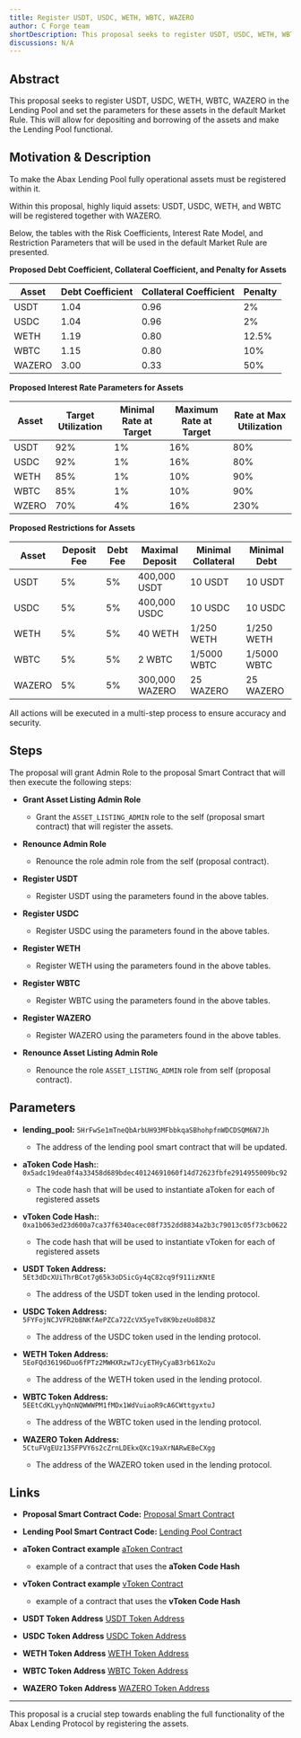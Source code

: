 ```yaml
---
title: Register USDT, USDC, WETH, WBTC, WAZERO
author: C Forge team
shortDescription: This proposal seeks to register USDT, USDC, WETH, WBTC, WAZERO in the Lending Pool and set the parameters for these assets in the default Market Rule. This will allow for depositing and borrowing of the assets and will make the Lending Pool functional.
discussions: N/A
---
```


## Abstract

This proposal seeks to register USDT, USDC, WETH, WBTC, WAZERO in the Lending Pool and set the parameters for these assets in the default Market Rule. This will allow for depositing and borrowing of the assets and make the Lending Pool functional.

## Motivation & Description

To make the Abax Lending Pool fully operational assets must be registered within it.

Within this proposal, highly liquid assets: USDT, USDC, WETH, and WBTC will be registered together with WAZERO.

Below, the tables with the Risk Coefficients, Interest Rate Model, and Restriction Parameters that will be used in the default Market Rule are presented.

**Proposed Debt Coefficient, Collateral Coefficient, and Penalty for Assets**

| Asset  | Debt Coefficient | Collateral Coefficient | Penalty |
| ------ | ---------------- | ---------------------- | ------- |
| USDT   | 1.04             | 0.96                   | 2%      |
| USDC   | 1.04             | 0.96                   | 2%      |
| WETH   | 1.19             | 0.80                   | 12.5%   |
| WBTC   | 1.15             | 0.80                   | 10%     |
| WAZERO | 3.00             | 0.33                   | 50%     |

**Proposed Interest Rate Parameters for Assets**

| Asset | Target Utilization | Minimal Rate at Target | Maximum Rate at Target | Rate at Max Utilization |
| ----- | ------------------ | ---------------------- | ---------------------- | ----------------------- |
| USDT  | 92%                | 1%                     | 16%                    | 80%                     |
| USDC  | 92%                | 1%                     | 16%                    | 80%                     |
| WETH  | 85%                | 1%                     | 10%                    | 90%                     |
| WBTC  | 85%                | 1%                     | 10%                    | 90%                     |
| WZERO | 70%                | 4%                     | 16%                    | 230%                    |

**Proposed Restrictions for Assets**

| Asset  | Deposit Fee | Debt Fee | Maximal Deposit | Minimal Collateral | Minimal Debt |
| ------ | ----------- | -------- | --------------- | ------------------ | ------------ |
| USDT   | 5%          | 5%       | 400,000 USDT    | 10 USDT            | 10 USDT      |
| USDC   | 5%          | 5%       | 400,000 USDC    | 10 USDC            | 10 USDC      |
| WETH   | 5%          | 5%       | 40 WETH         | 1/250 WETH         | 1/250 WETH   |
| WBTC   | 5%          | 5%       | 2 WBTC          | 1/5000 WBTC        | 1/5000 WBTC  |
| WAZERO | 5%          | 5%       | 300,000 WAZERO  | 25 WAZERO          | 25 WAZERO    |

All actions will be executed in a multi-step process to ensure accuracy and security.

## Steps

The proposal will grant Admin Role to the proposal Smart Contract that will then execute the following steps:

- **Grant Asset Listing Admin Role**

  - Grant the `ASSET_LISTING_ADMIN` role to the self (proposal smart contract) that will register the assets.

- **Renounce Admin Role**

  - Renounce the role admin role from the self (proposal contract).

- **Register USDT**

  - Register USDT using the parameters found in the above tables.

- **Register USDC**

  - Register USDC using the parameters found in the above tables.

- **Register WETH**

  - Register WETH using the parameters found in the above tables.

- **Register WBTC**

  - Register WBTC using the parameters found in the above tables.

- **Register WAZERO**

  - Register WAZERO using the parameters found in the above tables.

- **Renounce Asset Listing Admin Role**
  - Renounce the role `ASSET_LISTING_ADMIN` role from self (proposal contract).

## Parameters

- **lending_pool:** `5HrFwSe1mTneQbArbUH93MFbbkqaSBhohpfnWDCDSQM6N7Jh`

  - The address of the lending pool smart contract that will be updated.

- **aToken Code Hash:**: `0x5adc19dea0f4a33458d689bdec40124691060f14d72623fbfe2914955009bc92`

  - The code hash that will be used to instantiate aToken for each of registered assets

- **vToken Code Hash:**: `0xa1b063ed23d600a7ca37f6340acec08f7352dd8834a2b3c79013c05f73cb0622`

  - The code hash that will be used to instantiate vToken for each of registered assets

- **USDT Token Address:** `5Et3dDcXUiThrBCot7g65k3oDSicGy4qC82cq9f911izKNtE`

  - The address of the USDT token used in the lending protocol.

- **USDC Token Address:** `5FYFojNCJVFR2bBNKfAePZCa72ZcVX5yeTv8K9bzeUo8D83Z`

  - The address of the USDC token used in the lending protocol.

- **WETH Token Address:** `5EoFQd36196Duo6fPTz2MWHXRzwTJcyETHyCyaB3rb61Xo2u`

  - The address of the WETH token used in the lending protocol.

- **WBTC Token Address:** `5EEtCdKLyyhQnNQWWWPM1fMDx1WdVuiaoR9cA6CWttgyxtuJ`

  - The address of the WBTC token used in the lending protocol.

- **WAZERO Token Address:** `5CtuFVgEUz13SFPVY6s2cZrnLDEkxQXc19aXrNARwEBeCXgg`
  - The address of the WAZERO token used in the lending protocol.

## Links

- **Proposal Smart Contract Code:** [Proposal Smart Contract](https://alephzero.subscan.io/wasm_contract/5Gfw2UnE5CYnpNN2NkZBHhqDSnhEhkr2EtdoU1tPFdpXphpF?tab=contract)

- **Lending Pool Smart Contract Code:** [Lending Pool Contract](https://alephzero.subscan.io/wasm_contract/5HrFwSe1mTneQbArbUH93MFbbkqaSBhohpfnWDCDSQM6N7Jh?tab=contract)

- **aToken Contract example** [aToken Contract](https://alephzero.subscan.io/wasm_contract/5H1tNTUCv2pz9s3ZxPaPY5V3YujR9j2yHMFHr4xvAZshY9HC?tab=contract)

  - example of a contract that uses the **aToken Code Hash**

- **vToken Contract example** [vToken Contract](https://alephzero.subscan.io/wasm_contract/5Dztoa5wjanSqeetNUMvSp8JFmQBHUqqH7XPq9BsWGWUHTUL?tab=contract)

  - example of a contract that uses the **vToken Code Hash**

- **USDT Token Address** [USDT Token Address](https://alephzero.subscan.io/wasm_contract/5Et3dDcXUiThrBCot7g65k3oDSicGy4qC82cq9f911izKNtE?tab=contract)

- **USDC Token Address** [USDC Token Address](https://alephzero.subscan.io/wasm_contract/5FYFojNCJVFR2bBNKfAePZCa72ZcVX5yeTv8K9bzeUo8D83Z?tab=contract)

- **WETH Token Address** [WETH Token Address](https://alephzero.subscan.io/wasm_contract/5EoFQd36196Duo6fPTz2MWHXRzwTJcyETHyCyaB3rb61Xo2u?tab=contract)

- **WBTC Token Address** [WBTC Token Address](https://alephzero.subscan.io/wasm_contract/5EEtCdKLyyhQnNQWWWPM1fMDx1WdVuiaoR9cA6CWttgyxtuJ?tab=contract)

- **WAZERO Token Address** [WAZERO Token Address](https://alephzero.subscan.io/wasm_contract/5CtuFVgEUz13SFPVY6s2cZrnLDEkxQXc19aXrNARwEBeCXgg?tab=contract)

---

This proposal is a crucial step towards enabling the full functionality of the Abax Lending Protocol by registering the assets.
